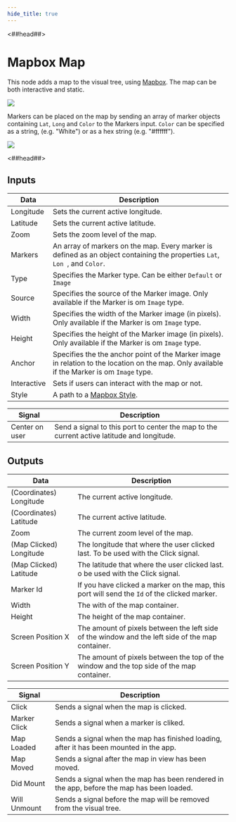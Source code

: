 ```yaml
---
hide_title: true
---
```


<##head##>

# Mapbox Map

This node adds a map to the visual tree, using [Mapbox](https://www.mapbox.com/). The map can be both interactive and static.

<div className="ndl-image-with-background l">

![](/library/modules/mapbox/mapbox-map.png)

</div>

Markers can be placed on the map by sending an <span className="ndl-data">array</span> of marker <span className="ndl-data">objects</span> containing `Lat`, `Long` and `Color` to the <span className="ndl-data">Markers</span> input. `Color` can be specified as a string, (e.g. "White") or as a hex string (e.g. "#ffffff").

<div className="ndl-image-with-background l">

![](/library/modules/mapbox/marker-data.png)

</div>

<##head##>

## Inputs

| Data                                          | Description                                                                                                                                 |
| --------------------------------------------- | ------------------------------------------------------------------------------------------------------------------------------------------- |
| <span className="ndl-data">Longitude</span>   | Sets the current active longitude.                                                                                                          |
| <span className="ndl-data">Latitude</span>    | Sets the current active latitude.                                                                                                           |
| <span className="ndl-data">Zoom</span>        | Sets the zoom level of the map.                                                                                                             |
| <span className="ndl-data">Markers</span>     | An array of markers on the map. Every marker is defined as an object containing the properties `Lat`, `Lon `, and `Color`.                  |
| <span className="ndl-data">Type</span>        | Specifies the Marker type. Can be either `Default` or `Image`                                                                               |
| <span className="ndl-data">Source</span>      | Specifies the source of the Marker image. Only available if the Marker is om `Image` type.                                                  |
| <span className="ndl-data">Width</span>       | Specifies the width of the Marker image (in pixels). Only available if the Marker is om `Image` type.                                       |
| <span className="ndl-data">Height</span>      | Specifies the height of the Marker image (in pixels). Only available if the Marker is om `Image` type.                                      |
| <span className="ndl-data">Anchor</span>      | Specifies the the anchor point of the Marker image in relation to the location on the map. Only available if the Marker is om `Image` type. |
| <span className="ndl-data">Interactive</span> | Sets if users can interact with the map or not.                                                                                             |
| <span className="ndl-data">Style</span>       | A path to a [Mapbox Style](https://docs.mapbox.com/api/maps/styles/).                                                                       |

| Signal                                             | Description                                                                                |
| -------------------------------------------------- | ------------------------------------------------------------------------------------------ |
| <span className="ndl-signal">Center on user</span> | Send a signal to this port to center the map to the current active latitude and longitude. |

## Outputs

| Data                                                      | Description                                                                                      |
| --------------------------------------------------------- | ------------------------------------------------------------------------------------------------ |
| <span className="ndl-data">(Coordinates) Longitude</span> | The current active longitude.                                                                    |
| <span className="ndl-data">(Coordinates) Latitude</span>  | The current active latitude.                                                                     |
| <span className="ndl-data">Zoom</span>                    | The current zoom level of the map.                                                               |
| <span className="ndl-data">(Map Clicked) Longitude</span> | The longitude that where the user clicked last. To be used with the Click signal.                |
| <span className="ndl-data">(Map Clicked) Latitude</span>  | The latitude that where the user clicked last. o be used with the Click signal.                  |
| <span className="ndl-data">Marker Id</span>               | If you have clicked a marker on the map, this port will send the `Id` of the clicked marker.     |
| <span className="ndl-data">Width</span>                   | The with of the map container.                                                                   |
| <span className="ndl-data">Height</span>                  | The height of the map container.                                                                 |
| <span className="ndl-data">Screen Position X</span>       | The amount of pixels between the left side of the window and the left side of the map container. |
| <span className="ndl-data">Screen Position Y</span>       | The amount of pixels between the top of the window and the top side of the map container.        |

| Signal                                           | Description                                                                               |
| ------------------------------------------------ | ----------------------------------------------------------------------------------------- |
| <span className="ndl-signal">Click</span>        | Sends a signal when the map is clicked.                                                   |
| <span className="ndl-signal">Marker Click</span> | Sends a signal when a marker is cliked.                                                   |
| <span className="ndl-signal">Map Loaded</span>   | Sends a signal when the map has finished loading, after it has been mounted in the app.   |
| <span className="ndl-signal">Map Moved</span>    | Sends a signal after the map in view has been moved.                                      |
| <span className="ndl-signal">Did Mount</span>    | Sends a signal when the map has been rendered in the app, before the map has been loaded. |
| <span className="ndl-signal">Will Unmount</span> | Sends a signal before the map will be removed from the visual tree.                       |
